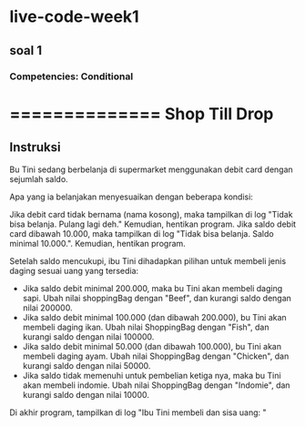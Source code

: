 # live-code-week1

## soal 1

### Competencies: Conditional

==============
Shop Till Drop
==============

Instruksi 
---------

Bu Tini sedang berbelanja di supermarket menggunakan debit card dengan sejumlah saldo.

Apa yang ia belanjakan menyesuaikan dengan beberapa kondisi:

Jika debit card tidak bernama (nama kosong), maka tampilkan di log "Tidak bisa belanja. Pulang lagi deh." Kemudian, hentikan program.
Jika saldo debit card dibawah 10.000, maka tampilkan di log "Tidak bisa belanja. Saldo minimal 10.000.". Kemudian, hentikan program.

Setelah saldo mencukupi, ibu Tini dihadapkan pilihan untuk membeli jenis daging sesuai uang yang tersedia:
- Jika saldo debit minimal 200.000, maka bu Tini akan membeli daging sapi. Ubah nilai shoppingBag dengan "Beef", dan kurangi saldo dengan nilai 200000.
- Jika saldo debit minimal 100.000 (dan dibawah 200.000), bu Tini akan membeli daging ikan. Ubah nilai ShoppingBag dengan "Fish", dan kurangi saldo dengan nilai 100000. 
- Jika saldo debit minimal 50.000 (dan dibawah 100.000), bu Tini akan membeli daging ayam. Ubah nilai ShoppingBag dengan "Chicken", dan kurangi saldo dengan nilai 50000.
- Jika saldo tidak memenuhi untuk pembelian ketiga nya, maka bu Tini akan membeli indomie. Ubah nilai ShoppingBag dengan "Indomie", dan kurangi saldo dengan nilai 10000.

Di akhir program, tampilkan di log "Ibu Tini membeli <nilai Shopping Bag> dan sisa uang: <nilai sisa saldo>"
